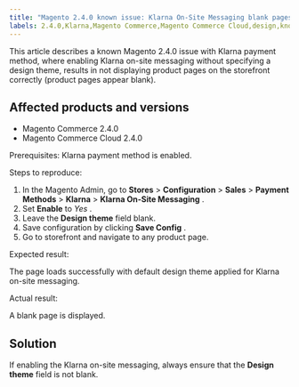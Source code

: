 ```yaml
---
title: "Magento 2.4.0 known issue: Klarna On-Site Messaging blank pages"
labels: 2.4.0,Klarna,Magento Commerce,Magento Commerce Cloud,design,known issues,on-site messaging,payment,troubleshooting
---
```


This article describes a known Magento 2.4.0 issue with Klarna payment method, where enabling Klarna on-site messaging without specifying a design theme, results in not displaying product pages on the storefront correctly (product pages appear blank).

## Affected products and versions

* Magento Commerce 2.4.0
* Magento Commerce Cloud 2.4.0

 <span class="wysiwyg-underline">Prerequisites:</span> Klarna payment method is enabled.

 <span class="wysiwyg-underline">Steps to reproduce:</span> 

1. In the Magento Admin, go to **Stores** > **Configuration** > **Sales** > **Payment Methods** > **Klarna** > **Klarna On-Site Messaging** .
1. Set **Enable** to *Yes* .
1. Leave the **Design theme** field blank.
1. Save configuration by clicking **Save Config** .
1. Go to storefront and navigate to any product page.

 <span class="wysiwyg-underline">Expected result:</span> 

The page loads successfully with default design theme applied for Klarna on-site messaging.

 <span class="wysiwyg-underline">Actual result:</span> 

A blank page is displayed.

## Solution

If enabling the Klarna on-site messaging, always ensure that the **Design theme** field is not blank.